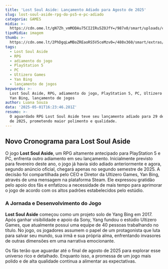 ```yaml
---
title: 'Lost Soul Aside: Lançamento Adiado para Agosto de 2025'
slug: lost-soul-aside-rpg-do-ps5-e-pc-adiado
categoria: GAMES
midia: >-
  https://cdn.ome.lt/gN7Zh_vmMODAu75CI2IRu5ZOJfY=/987x0/smart/uploads/conteudo/fotos/OMELETE_CAPA_-_2025-05-01T131027.574.png
tipoMidia: imagem
thumb: >-
  https://cdn.ome.lt/2PhDgqLwMBoZREaoRS5V5ceMzv0=/480x360/smart/extras/conteudos/omelete_THUMB_-_2025-05-01T131012.132.png
tags:
  - Lost Soul Aside
  - RPG
  - adiamento do jogo
  - PlayStation 5
  - PC
  - Ultizero Games
  - Yan Bing
  - lançamento de jogos
keywords: >-
  Lost Soul Aside, RPG, adiamento do jogo, PlayStation 5, PC, Ultizero Games,
  Yan Bing, lançamento de jogos
author: Luana Souza
data: '2025-05-01T16:23:46.281Z'
resumo: >-
  O aguardado RPG Lost Soul Aside teve seu lançamento adiado para 29 de agosto
  de 2025, prometendo maior polimento e qualidade.
---
```


## Novo Cronograma para Lost Soul Aside

O jogo **Lost Soul Aside**, um RPG altamente antecipado para PlayStation 5 e PC, enfrenta outro adiamento em seu lançamento. Inicialmente previsto para fevereiro deste ano, o jogo já havia sido adiado anteriormente e agora, segundo anúncio oficial, chegará apenas no segundo semestre de 2025. A decisão foi compartilhada pelo CEO e Diretor da Ultizero Games, Yan Bing, através de uma mensagem na plataforma Steam. Ele expressou gratidão pelo apoio dos fãs e enfatizou a necessidade de mais tempo para aprimorar o jogo de acordo com os altos padrões estabelecidos pelo estúdio.

### A Jornada e Desenvolvimento do Jogo

**Lost Soul Aside** começou como um projeto solo de Yang Bing em 2017. Após ganhar visibilidade e apoio da Sony, Yang fundou o estúdio Ultizero Games, que atualmente possui uma equipe de 40 pessoas trabalhando no título. No jogo, os jogadores assumem o papel de um protagonista que luta para salvar seu mundo, sua irmã e sua própria alma, enfrentando invasores de outras dimensões em uma narrativa emocionante.

Os fãs terão que aguardar até o final de agosto de 2025 para explorar esse universo rico e detalhado. Enquanto isso, a promessa de um jogo mais polido e de alta qualidade continua a alimentar as expectativas.
